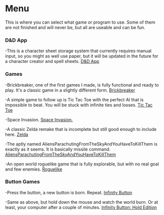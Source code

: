 # Menu

This is where you can select what game or program to use. Some of them are not finished and will never be, but all are useable and can be fun.

### D&D App
-This is a character sheet storage system that currently requires manual input, so you might as well use paper, but it will be updated in the future for a character creator and spell sheets.
[D&D App](Wiseguy909.github.io/D&D)

### Games
-Brickbreaker, one of the first games I made, is fully functional and ready to play. It's a classic game in a slightly different form.
[Brickbreaker](Wiseguy909.github.io/brickBreaker)

-A simple game to follow up is Tic Tac Toe with the perfect AI that is impossible to beat. You will be stuck with infinite ties and losses.
[Tic Tac Toe](Wiseguy909.github.io/TicTacToe)

-Space Invasion.
[Space Invasion.](Wiseguy909.github.io/spaceInvasion/spaceInvasion)

-A classic Zelda remake that is incomplete but still good enough to include here.
[Zelda](Wiseguy909.github.io/Zelda/zelda)

-The aptly named AliensParachutingFromTheSkyAndYouHaveToKillThem is exactly as it seems. It is basically missile command.
[AliensParachutingFromTheSkyAndYouHaveToKillThem](Wiseguy909.github.io/aliensParachutingFromTheSkyAndYouHaveToKillThem)

-An open world roguelike game that is fully explorable, but with no real goal and few enemies.
[Roguelike](Wiseguy909.github.io/roguelike)

### Button Games
-Press the button, a new button is born. Repeat.
[Infinity Button](Wiseguy909.github.io/infinityButton)

-Same as above, but hold down the mouse and watch the world burn. Or at least, your computer after a couple of minutes.
[Infinity Button: Hold Edition](Wiseguy909.github.io/infinityButtonHold)
